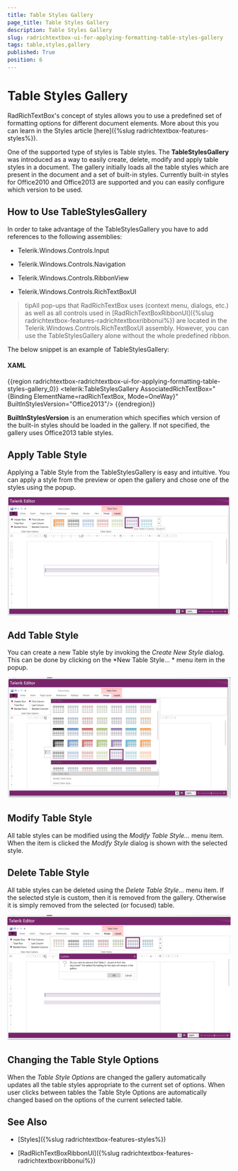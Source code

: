 ```yaml
---
title: Table Styles Gallery
page_title: Table Styles Gallery
description: Table Styles Gallery
slug: radrichtextbox-ui-for-applying-formatting-table-styles-gallery
tags: table,styles,gallery
published: True
position: 6
---
```


# Table Styles Gallery



RadRichTextBox's concept of styles allows you to use a predefined set of formatting options for different document elements. More about this you can learn in the Styles article [here]({%slug radrichtextbox-features-styles%}).
      

One of the supported type of styles is Table styles. The __TableStylesGallery__ was introduced as a way to easily create, delete, modify and apply table styles in a document. The gallery initially loads all the table styles which are present in the document and a set of built-in styles. Currently built-in styles for Office2010 and Office2013 are supported and you can easily configure which version to be used.
      

## How to Use TableStylesGallery

In order to take advantage of the TableStylesGallery you have to add references to the following assemblies:
        

* Telerik.Windows.Controls.Input
            

* Telerik.Windows.Controls.Navigation
            

* Telerik.Windows.Controls.RibbonView
            

* Telerik.Windows.Controls.RichTextBoxUI
            

>tipAll pop-ups that RadRichTextBox uses (context menu, dialogs, etc.) as well as all controls used in [RadRichTextBoxRibbonUI]({%slug radrichtextbox-features-radrichtextboxribbonui%}) are located in the Telerik.Windows.Controls.RichTextBoxUI assembly. However, you can use the TableStylesGallery alone without the whole predefined ribbon.
          

The below snippet is an example of TableStylesGallery:
        

#### __XAML__

{{region radrichtextbox-radrichtextbox-ui-for-applying-formatting-table-styles-gallery_0}}
    <telerik:TableStylesGallery
        AssociatedRichTextBox="{Binding ElementName=radRichTextBox, Mode=OneWay}"
        BuiltInStylesVersion="Office2013"/>
{{endregion}}



__BuiltInStylesVersion__ is an enumeration which specifies which version of the built-in styles should be loaded in the gallery. If not specified, the gallery uses Office2013 table styles.
        

## Apply Table Style

Applying a Table Style from the TableStylesGallery is easy and intuitive. You can apply a style from the preview or open the gallery and chose one of the styles using the popup.
        
![Rad Rich Text Box UI For Applying Formatting Table Styles Gallery 01](images/RadRichTextBox_UI_For_Applying_Formatting_Table_Styles_Gallery_01.png)

## Add Table Style

You can create a new Table style by invoking the *Create New Style* dialog. This can be done by clicking on the  *New Table Style... * menu item in the popup.
       
![Rad Rich Text Box UI For Applying Formatting Table Styles Gallery 02](images/RadRichTextBox_UI_For_Applying_Formatting_Table_Styles_Gallery_02.png)

## Modify Table Style

All table styles can be modified using the *Modify Table Style…* menu item. When the item is clicked the *Modify Style* dialog is shown with the selected style.
        

## Delete Table Style

All table styles can be deleted using the *Delete Table Style…* menu item. If the selected style is custom, then it is removed from the gallery. Otherwise it is simply removed from the selected (or focused) table.
        
![Rad Rich Text Box UI For Applying Formatting Table Styles Gallery 03](images/RadRichTextBox_UI_For_Applying_Formatting_Table_Styles_Gallery_03.png)

## Changing the Table Style Options

When the *Table Style Options* are changed the gallery automatically updates all the table styles appropriate to the current set of options. When user clicks between tables the Table Style Options are automatically changed based on the options of the current selected table.
        

## See Also

 * [Styles]({%slug radrichtextbox-features-styles%})

 * [RadRichTextBoxRibbonUI]({%slug radrichtextbox-features-radrichtextboxribbonui%})
